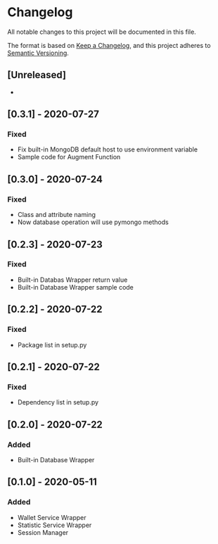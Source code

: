 # Changelog
All notable changes to this project will be documented in this file.

The format is based on [Keep a Changelog](https://keepachangelog.com/en/1.0.0/),
and this project adheres to [Semantic Versioning](https://semver.org/spec/v2.0.0.html).

## [Unreleased]
-

## [0.3.1] - 2020-07-27
### Fixed
- Fix built-in MongoDB default host to use environment variable
- Sample code for Augment Function

## [0.3.0] - 2020-07-24
### Fixed
- Class and attribute naming
- Now database operation will use pymongo methods

## [0.2.3] - 2020-07-23
### Fixed
- Built-in Databas Wrapper return value
- Built-in Database Wrapper sample code

## [0.2.2] - 2020-07-22
### Fixed
- Package list in setup.py

## [0.2.1] - 2020-07-22
### Fixed
- Dependency list in setup.py

## [0.2.0] - 2020-07-22
### Added
- Built-in Database Wrapper

## [0.1.0] - 2020-05-11
### Added
- Wallet Service Wrapper
- Statistic Service Wrapper
- Session Manager